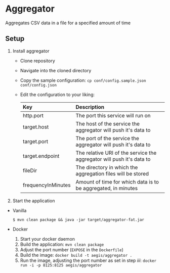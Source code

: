 # Aggregator

Aggregates CSV data in a file for a specified amount of time 

## Setup

1. Install aggregator
    - Clone repository
    - Navigate into the cloned directory
    - Copy the sample configuration: `cp conf/config.sample.json conf/config.json`
    - Edit the configuration to your liking:
    
        |Key|Description|
        |:--- |:---|
        |http.port| The port this service will run on |
        |target.host| The host of the service the aggregator will push it's data to |
        |target.port| The port of the service the aggregator will push it's data to |
        |target.endpoint| The relative URI of the service the aggregator will push it's data to |
        |fileDir| The directory in which the aggregation files will be stored |
        |frequencyInMinutes| Amount of time for which data is to be aggregated, in minutes |
     
2. Start the application

- Vanilla

    ```
    $ mvn clean package && java -jar target/aggregator-fat.jar
    ```

- Docker
    1. Start your docker daemon 
    2. Build the application: `mvn clean package`
    3. Adjust the port number (`EXPOSE` in the `Dockerfile`)
    4. Build the image: `docker build -t aegis/aggregator .`
    5. Run the image, adjusting the port number as set in step _iii_: `docker run -i -p 8125:8125 aegis/aggregator`